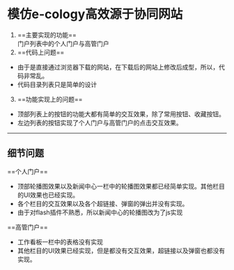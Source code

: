 # 模仿e-cology高效源于协同网站
1. ==主要实现的功能==  
门户列表中的个人门户与高管门户 
2. ==代码上问题==  
- 由于是直接通过浏览器下载的网站，在下载后的网站上修改后成型，所以，代码非常乱。
- 代码目录列表只是简单的设计
3. ==功能实现上的问题==  
- 顶部列表上的按钮的功能大都有简单的交互效果，除了常用按钮、收藏按钮。
- 左边列表的按钮实现了个人门户与高管门户的点击交互效果。

---
## 细节问题
==个人门户==  
- 顶部轮播图效果以及新闻中心一栏中的轮播图效果都已经简单实现。其他栏目的UI效果也已经实现。
- 各个栏目的交互效果以及各个超链接、弹窗的弹出并没有实现。 
- 由于对flash插件不熟悉，所以新闻中心的轮播图改为了js实现  

==高管门户==   

- 工作看板一栏中的表格没有实现
- 其他栏目的UI效果已经实现，但是都没有交互效果，超链接以及弹窗也都没有实现。